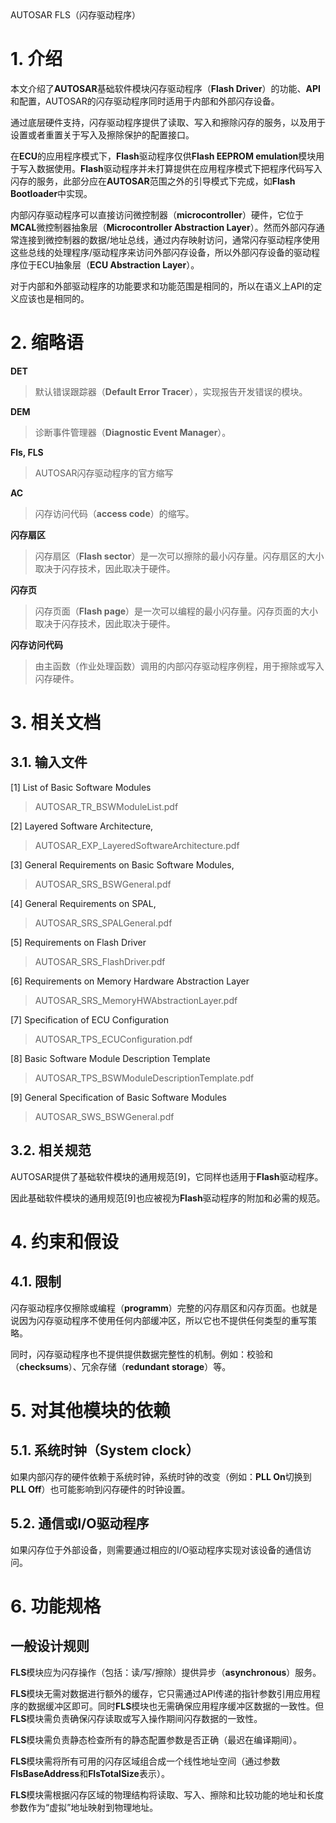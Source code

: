 <section id="title">AUTOSAR FLS（闪存驱动程序）</section>

# 1. 介绍

本文介绍了**AUTOSAR**基础软件模块闪存驱动程序（**Flash Driver**）的功能、**API**和配置，AUTOSAR的闪存驱动程序同时适用于内部和外部闪存设备。

通过底层硬件支持，闪存驱动程序提供了读取、写入和擦除闪存的服务，以及用于设置或者重置关于写入及擦除保护的配置接口。

在**ECU**的应用程序模式下，**Flash**驱动程序仅供**Flash EEPROM emulation**模块用于写入数据使用。**Flash**驱动程序并未打算提供在应用程序模式下把程序代码写入闪存的服务，此部分应在**AUTOSAR**范围之外的引导模式下完成，如**Flash Bootloader**中实现。

内部闪存驱动程序可以直接访问微控制器（**microcontroller**）硬件，它位于**MCAL**微控制器抽象层（**Microcontroller Abstraction Layer**）。然而外部闪存通常连接到微控制器的数据/地址总线，通过内存映射访问，通常闪存驱动程序使用这些总线的处理程序/驱动程序来访问外部闪存设备，所以外部闪存设备的驱动程序位于ECU抽象层（**ECU Abstraction Layer**）。

对于内部和外部驱动程序的功能要求和功能范围是相同的，所以在语义上API的定义应该也是相同的。

# 2. 缩略语

**DET**
> 默认错误跟踪器（**Default Error Tracer**），实现报告开发错误的模块。

**DEM**
> 诊断事件管理器（**Diagnostic Event Manager**）。

**Fls, FLS**
> AUTOSAR闪存驱动程序的官方缩写

**AC**
> 闪存访问代码（**access code**）的缩写。

**闪存扇区**
> 闪存扇区（**Flash sector**）是一次可以擦除的最小闪存量。闪存扇区的大小取决于闪存技术，因此取决于硬件。

**闪存页**
> 闪存页面（**Flash page**）是一次可以编程的最小闪存量。闪存页面的大小取决于闪存技术，因此取决于硬件。

**闪存访问代码**
> 由主函数（作业处理函数）调用的内部闪存驱动程序例程，用于擦除或写入闪存硬件。

# 3. 相关文档

## 3.1. 输入文件

[1] List of Basic Software Modules
> AUTOSAR_TR_BSWModuleList.pdf

[2] Layered Software Architecture,
> AUTOSAR_EXP_LayeredSoftwareArchitecture.pdf

[3] General Requirements on Basic Software Modules,
> AUTOSAR_SRS_BSWGeneral.pdf

[4] General Requirements on SPAL,
> AUTOSAR_SRS_SPALGeneral.pdf

[5] Requirements on Flash Driver
> AUTOSAR_SRS_FlashDriver.pdf

[6] Requirements on Memory Hardware Abstraction Layer
> AUTOSAR_SRS_MemoryHWAbstractionLayer.pdf

[7] Specification of ECU Configuration
> AUTOSAR_TPS_ECUConfiguration.pdf

[8] Basic Software Module Description Template
> AUTOSAR_TPS_BSWModuleDescriptionTemplate.pdf

[9] General Specification of Basic Software Modules
> AUTOSAR_SWS_BSWGeneral.pdf

## 3.2. 相关规范

AUTOSAR提供了基础软件模块的通用规范[9]，它同样也适用于**Flash**驱动程序。

因此基础软件模块的通用规范[9]也应被视为**Flash**驱动程序的附加和必需的规范。

# 4. 约束和假设

## 4.1. 限制

闪存驱动程序仅擦除或编程（**programm**）完整的闪存扇区和闪存页面。也就是说因为闪存驱动程序不使用任何内部缓冲区，所以它也不提供任何类型的重写策略。

同时，闪存驱动程序也不提供提供数据完整性的机制。例如：校验和（**checksums**）、冗余存储（**redundant storage**）等。

# 5. 对其他模块的依赖

## 5.1. 系统时钟（System clock）

如果内部闪存的硬件依赖于系统时钟，系统时钟的改变（例如：**PLL On**切换到**PLL Off**）也可能影响到闪存硬件的时钟设置。

## 5.2. 通信或I/O驱动程序

如果闪存位于外部设备，则需要通过相应的I/O驱动程序实现对该设备的通信访问。

# 6. 功能规格

## 一般设计规则

**FLS**模块应为闪存操作（包括：读/写/擦除）提供异步（**asynchronous**）服务。

**FLS**模块无需对数据进行额外的缓存，它只需通过API传递的指针参数引用应用程序的数据缓冲区即可。同时**FLS**模块也无需确保应用程序缓冲区数据的一致性。但**FLS**模块需负责确保闪存读取或写入操作期间闪存数据的一致性。

**FLS**模块需负责静态检查所有的静态配置参数是否正确（最迟在编译期间）。

**FLS**模块需将所有可用的闪存区域组合成一个线性地址空间（通过参数**FlsBaseAddress**和**FlsTotalSize**表示）。

**FLS**模块需根据闪存区域的物理结构将读取、写入、擦除和比较功能的地址和长度参数作为“虚拟”地址映射到物理地址。


